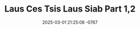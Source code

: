 ---
layout: movie-video-data
date: 2025-03-01 21:25:08 -0767
categories: movie

# Site Attributes
title: "Laus Ces Tsis Laus Siab Part 1,2"
permalink: "/movie/Laus_Ces_Tsis_Laus_Siab_Part_1,2"

# Movie Attributes
synopsis: "Laus Ces Tsis Laus Siab yog ib zaj dab neeg txau luag heev Dr. Tom yog tus neeg uas nyiam cov nkauj mog nws thiaj yuav kev mus yuav tau Maiv Puv los ua poj niam. Soj qab saib seb Dr. Tom thiab Maiv Puv lub neej yuav mus xaus lis cas? "
producer: "Ntsa Iab Production"
director: ""
writer: ""
video_link: ""
genre: "Drama Comedy"
year: "2007"
release_type: "DVD"
storage: "Center for Hmong Studies"
thumbnail: "/assets/images/movie_thumbnails/Laus Ces Tsis Laus Siab Part 1,2.jpeg"
publishing_company: "Ntsa Iab Production"

# Sequels + Parts
base_movie: ""
total_parts: 
sequel: ""

# Movie Cast
cast:
- name: "Kos Muas"
- name: "Paj Thoj"
- name: "Tsab Lauj"
- name: "Paj Zaub Vwj"
---